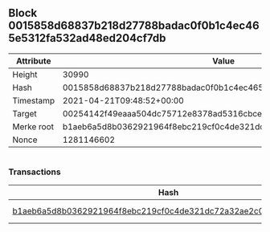 ## Block 0015858d68837b218d27788badac0f0b1c4ec465e5312fa532ad48ed204cf7db

Attribute | Value
--- | ---
Height | 30990
Hash | 0015858d68837b218d27788badac0f0b1c4ec465e5312fa532ad48ed204cf7db
Timestamp | 2021-04-21T09:48:52+00:00
Target | 00254142f49eaaa504dc75712e8378ad5316cbcead634704b3734b6271167cc4
Merke root | b1aeb6a5d8b0362921964f8ebc219cf0c4de321dc72a32ae2c041cbdbf4d2fe6
Nonce | 1281146602

```

```

### Transactions

Hash | Amount
--- | ---
[b1aeb6a5d8b0362921964f8ebc219cf0c4de321dc72a32ae2c041cbdbf4d2fe6](b1aeb6a5d8b0362921964f8ebc219cf0c4de321dc72a32ae2c041cbdbf4d2fe6.md) | 10.00000000 SKEPTI 
